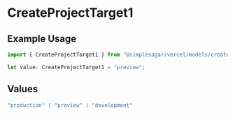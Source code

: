 # CreateProjectTarget1

## Example Usage

```typescript
import { CreateProjectTarget1 } from "@simplesagar/vercel/models/createprojectop.js";

let value: CreateProjectTarget1 = "preview";
```

## Values

```typescript
"production" | "preview" | "development"
```